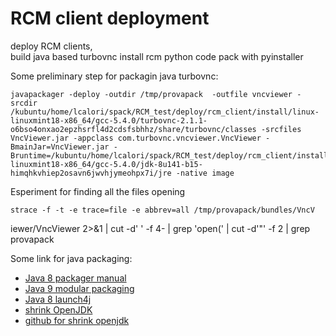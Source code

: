 # RCM client deployment

deploy RCM clients,  
build java based turbovnc 
install rcm python code
pack with pyinstaller

Some preliminary step for packagin java turbovnc:

    javapackager -deploy -outdir /tmp/provapack  -outfile vncviewer -srcdir /kubuntu/home/lcalori/spack/RCM_test/deploy/rcm_client/install/linux-linuxmint18-x86_64/gcc-5.4.0/turbovnc-2.1.1-o6bso4onxao2epzhsrfl4d2cdsfsbhhz/share/turbovnc/classes -srcfiles VncViewer.jar -appclass com.turbovnc.vncviewer.VncViewer -BmainJar=VncViewer.jar -Bruntime=/kubuntu/home/lcalori/spack/RCM_test/deploy/rcm_client/install/linux-linuxmint18-x86_64/gcc-5.4.0/jdk-8u141-b15-himqhkvhiep2osavn6jwvhjymeohpx7i/jre -native image


    
Esperiment for finding all the files opening

    strace -f -t -e trace=file -e abbrev=all /tmp/provapack/bundles/VncV
iewer/VncViewer 2>&1 | cut  -d' ' -f 4- | grep 'open(' | cut -d'"' -f 2 | grep provapack


Some link for java packaging:
  * [Java 8 packager manual](https://docs.oracle.com/javase/8/docs/technotes/tools/unix/javapackager.html#BGBDJIGE)
  * [Java 9 modular packaging](https://steveperkins.com/using-java-9-modularization-to-ship-zero-dependency-native-apps/)
  * [Java 8 launch4j](http://launch4j.sourceforge.net/docs.html)
  * [shrink OpenJDK](https://news.ycombinator.com/item?id=13543233)
  * [github for shrink openjdk](https://github.com/redbooth/openjdk-trim/blob/master/linux/files.filter)

